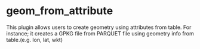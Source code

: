# geom_from_attribute
This plugin allows users to create geometry using attributes from table. For instance; it creates a GPKG file from PARQUET file using geometry info from table.(e.g. lon, lat, wkt)
